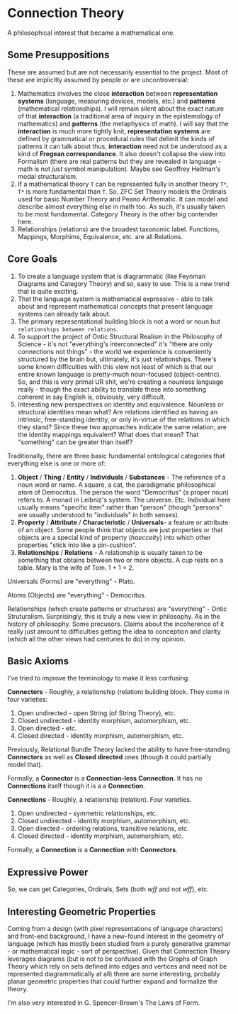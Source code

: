 # Connection Theory

A philosophical interest that became a mathematical one.

## Some Presuppositions

These are assumed but are not necessarily essential to the project. Most of these are implicitly assumed by people or are uncontroversial:

1. Mathematics involves the close **interaction** between **representation systems** (language, measuring devices, models, etc.) and **patterns** (mathematical relationships). I will remain silent about the exact nature of that **interaction** (a traditional area of inquiry in the epistemology of mathematics) and **patterns** (the metaphysics of math). I will say that the **interaction** is much more tightly knit, **representation systems** are defined by grammatical or procedural rules that delimit the kinds of patterns it can talk about thus, **interaction** need not be understood as a kind of **Fregean correspondance**. It also doesn't collapse the view into Formalism (there are real patterns but they are revealed in language - math is not *just* symbol manipulation). Maybe see Geoffrey Hellman's modal structuralism.
1. If a mathematical theory `T` can be represented fully in another theory `T*`, `T*` is more fundamental than `T`. So, ZFC Set Theory models the Ordinals used for basic Number Theory and Peano Arithematic. It can model and describe almost everything else in math too. As such, it's usually taken to be most fundamental. Category Theory is the other big contender here.
1. Relationships (relations) are the broadest taxonomic label. Functions, Mappings, Morphims, Equivalence, etc. are all Relations.

## Core Goals

1. To create a language system that is diagrammatic (like Feynman Diagrams and Category Theory) and so, easy to use. This is a new trend that is quite exciting.
1. That the language system is mathematical expressive - able to talk about and represent mathematical concepts that present language systems can already talk about.
1. The primary representational building block is not a word or noun but `relationships between relations`.
1. To support the project of Ontic Structural Realism in the Philosophy of Science - it's not "everything's interconnected" it's "there are only connections not things" - the world we experience is conveniently structured by the brain but, ultimately, it's just relationships. There's some known difficulties with this view not least of which is that our entire known language is pretty-much noun-focused (object-centric). So, and this is very primal UR shit, we're creating a nounless language really - though the exact ability to translate these into something coherent in say English is, obviously, very difficult.
1. Interesting new perspectives on identity and equivalence. Nounless or structural identities mean what? Are relations identified as having an intrinsic, free-standing identity, or only in-virtue of the relations in which they stand? Since these two approaches indicate the same relation, are the identity mappings equivalent? What does that mean? That "something" can be greater than itself?

Traditionally, there are three basic fundamental ontological categories that everything else is one or more of:

1. **Object** / **Thing** / **Entity** / **Individuals** / **Substances** - The reference of a noun word or name. A square, a cat, the paradigmatic philosophical atom of Democritus. The person the word "Democritus" (a proper noun) refers to. A monad in Leibniz's system. The universe. Etc. Individual here usually means "specific item" rather than "person" (though "persons" are usually understood to "individuals" in both senses).
1. **Property** / **Attribute** / **Characteristic** / **Universals**- a feature or attribute of an object. Some people think that objects are just properties or that objects are a special kind of property (*haecceity*) into which other properties "stick into like a pin-cushion".
1. **Relationships** / **Relations** - A relationship is usually taken to be something that obtains between two or more objects. A cup rests on a table. Mary is the wife of Tom. 1 + 1 = 2.

Universals (Forms) are "everything" - Plato.

Atoms (Objects) are "everything" - Democritus.

Relationships (which create patterns or structures) are "everything" - Ontic Struturalism. Surprisingly, this is truly a new view in philosophy. As in the history of philosophy. Some precusors. Claims about the incoherence of it really just amount to difficulties getting the idea to conception and clarity (which all the other views had centuries to do) in my opinion.

## Basic Axioms

I've tried to improve the terminology to make it less confusing. 

**Connectors** - Roughly, a relationship (relation) building block. They come in four varieties:

1. Open undirected - open String (of String Theory), etc.
1. Closed undirected - identity morphism, automorphism, etc.
1. Open directed - etc. 
1. Closed directed - identity morphism, automorphism, etc.

Previously, Relational Bundle Theory lacked the ability to have free-standing **Connectors** as well as **Closed directed** ones (though it could partially model that).

Formally, a **Connector** is a **Connection-less** **Connection**. It has no **Connections** itself though it is a a **Connection**.

**Connections** - Roughly, a relationship (relation). Four varieties.

1. Open undirected - symmetric relationships, etc.
1. Closed undirected - identity morphism, automorphism, etc.
1. Open directed - ordering relations, transitive relations, etc. 
1. Closed directed - identity morphism, automorphism, etc.

Formally, a **Connection** is a **Connection** with **Connectors**.

## Expressive Power

So, we can get Categories, Ordinals, Sets (both *wff* and not *wff*), etc.

## Interesting Geometric Properties

Coming from a design (with pixel representations of language characters) and front-end background, I have a new-found interest in the geometry of language (which has mostly been studied from a purely generative grammar - or mathematical logic - sort of perspective). Given that Connection Theory leverages diagrams (but is not to be confused with the Graphs of Graph Theory which rely on sets defined into edges and vertices and need not be represented diagrammatically at all) there are some interesting, probably planar geometric properties that could further expand and formalize the theory.

I'm also very interested in G. Spencer-Brown's The Laws of Form.
